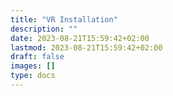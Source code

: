 ```yaml
---
title: "VR Installation"
description: ""
date: 2023-08-21T15:59:42+02:00
lastmod: 2023-08-21T15:59:42+02:00
draft: false
images: []
type: docs
---
```

